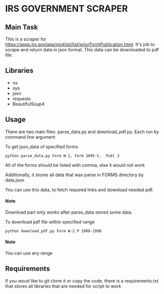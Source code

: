 # IRS GOVERNMENT SCRAPER

## Main Task
This is a scraper for https://apps.irs.gov/app/picklist/list/priorFormPublication.html. It's job to scrape and return data in json format. This data can be downloaded to pdf file.

## Libraries

* os
* sys
* json
* requests
* BeautifulSoup4

## Usage

There are two main files: parse_data.py and download_pdf.py. Each run by command line argument


To get json_data of specified forms
```shell script
python parse_data.py Form W-2, Form 1095-C,  Publ 3

```
All of the forms should be listed with comma, else it would not work

Additionally, it stores all data that was parse in FORMS directory by data.json

You can use this data, to fetch required links and download needed pdf.

#### Note
Download part only works after parse_data stored some data.

To download pdf file within specified range
```shell script
python download_pdf.py Form W-2 P 1988-1990

``` 

#### Note
 You can use any range


## Requirements

If you woud like to git clone it or copy the code, there is a requirements.txt that stores all libraries that are needed for script to work




